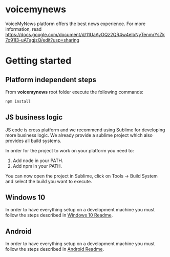 # voicemynews

VoiceMyNews platform offers the best news experience. For more information, read https://docs.google.com/document/d/11UaAyOQz2QR4w4elbNyTenmrYsZk7o91I3-uATagjzQ/edit?usp=sharing

# Getting started

## Platform independent steps

From **voicemynews** root folder execute the following commands:

```bash
npm install
```

## JS business logic

JS code is cross platform and we recommend using Sublime for developing more business logic. We already provide a sublime project which also provides all build systems.

In order for the project to work on your platform you need to:

1. Add node in your PATH.
1. Add npm in your PATH.

You can now open the project in Sublime, click on Tools -> Build System and select the build you want to execute. 

## Windows 10

In order to have everything setup on a development machine you must follow the steps described in [Windows 10 Readme](src/win10/README.md).

## Android

In order to have everything setup on a development machine you must follow the steps described in [Android Readme](src/android/README.md).